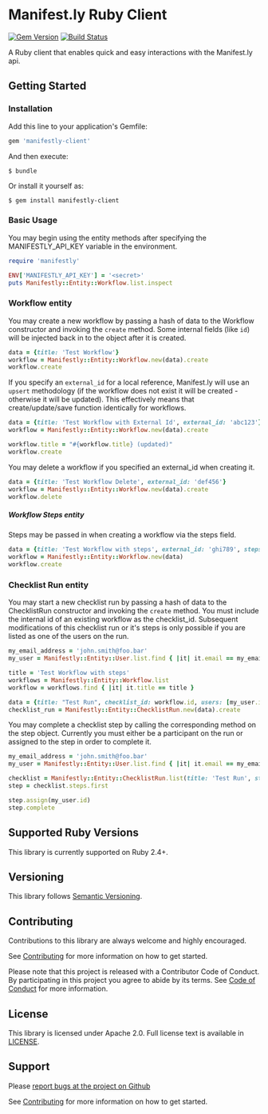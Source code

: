 # Manifest.ly Ruby Client
[![Gem Version](https://badge.fury.io/rb/manifestly-client.svg)](https://badge.fury.io/rb/manifestly-client)
[![Build Status](https://api.travis-ci.org/firespring/manifestly-ruby.svg?branch=master)](https://travis-ci.org/firespring/manifestly-ruby)

A Ruby client that enables quick and easy interactions with the Manifest.ly api.

## Getting Started

### Installation

Add this line to your application's Gemfile:

```ruby
gem 'manifestly-client'
```

And then execute:

    $ bundle

Or install it yourself as:

    $ gem install manifestly-client

### Basic Usage

You may begin using the entity methods after specifying the MANIFESTLY_API_KEY variable in the environment.
```ruby
require 'manifestly'

ENV['MANIFESTLY_API_KEY'] = '<secret>'
puts Manifestly::Entity::Workflow.list.inspect
```

### Workflow entity

You may create a new workflow by passing a hash of data to the Workflow constructor and invoking the `create` method. Some internal fields (like `id`) will be injected back in to the object after it is created.
```ruby
data = {title: 'Test Workflow'}
workflow = Manifestly::Entity::Workflow.new(data).create
workflow.create
```

If you specify an `external_id` for a local reference, Manifest.ly will use an `upsert` methodology (if the workflow does not exist it will be created - otherwise it will be updated). This effectively means that create/update/save function identically for workflows.
```ruby
data = {title: 'Test Workflow with External Id', external_id: 'abc123'}
workflow = Manifestly::Entity::Workflow.new(data).create

workflow.title = "#{workflow.title} (updated)"
workflow.create
```

You may delete a workflow if you specified an external_id when creating it.
```ruby
data = {title: 'Test Workflow Delete', external_id: 'def456'}
workflow = Manifestly::Entity::Workflow.new(data).create
workflow.delete
```

##### Workflow Steps entity

Steps may be passed in when creating a workflow via the steps field.
```ruby
data = {title: 'Test Workflow with steps', external_id: 'ghi789', steps: [{title: 'Step One'}]}
workflow = Manifestly::Entity::Workflow.new(data)
workflow.create
```

### Checklist Run entity

You may start a new checklist run by passing a hash of data to the ChecklistRun constructor and invoking the `create` method. You must include the internal id of an existing workflow as the checklist_id. Subsequent modifications of this checklist run or it's steps is only possible if you are listed as one of the users on the run.
```ruby
my_email_address = 'john.smith@foo.bar'
my_user = Manifestly::Entity::User.list.find { |it| it.email == my_email_address }

title = 'Test Workflow with steps'
workflows = Manifestly::Entity::Workflow.list
workflow = workflows.find { |it| it.title == title }

data = {title: "Test Run", checklist_id: workflow.id, users: [my_user.id]}
checklist_run = Manifestly::Entity::ChecklistRun.new(data).create
```

You may complete a checklist step by calling the corresponding method on the step object. Currently you must either be a participant on the run or assigned to the step in order to complete it.
```ruby
my_email_address = 'john.smith@foo.bar'
my_user = Manifestly::Entity::User.list.find { |it| it.email == my_email_address }

checklist = Manifestly::Entity::ChecklistRun.list(title: 'Test Run', status: :started).first
step = checklist.steps.first

step.assign(my_user.id)
step.complete
```

## Supported Ruby Versions

This library is currently supported on Ruby 2.4+.

## Versioning

This library follows [Semantic Versioning](http://semver.org/).

## Contributing

Contributions to this library are always welcome and highly encouraged.

See [Contributing](CONTRIBUTING.md) for more information on how to get started.

Please note that this project is released with a Contributor Code of Conduct. By participating in this project you agree to abide by its terms. See [Code of Conduct](CODE_OF_CONDUCT.md) for more information.

## License

This library is licensed under Apache 2.0. Full license text is
available in [LICENSE](LICENSE.txt).

## Support

Please [report bugs at the project on Github](https://github.com/firespring/manifestly-ruby/issues)

See [Contributing](CONTRIBUTING.md) for more information on how to get started.
